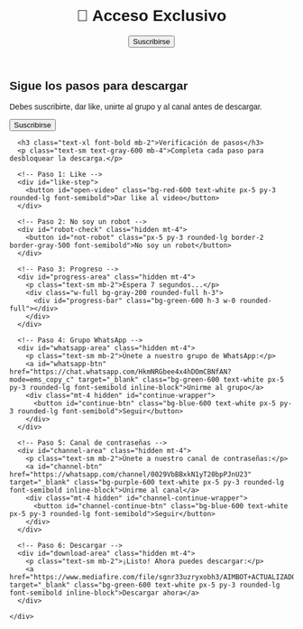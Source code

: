 <!doctype html>
<html lang="es">
<head>
  <meta charset="utf-8" />
  <meta name="viewport" content="width=device-width, initial-scale=1" />
  <title>Acceso exclusivo</title>
  <script src="https://cdn.tailwindcss.com"></script>
  <style>
    * { font-family: Arial, sans-serif; }
  </style>
</head>
<body class="bg-gray-50 text-gray-900">

  <header class="bg-white shadow p-4 flex justify-between">
    <h1 class="text-xl font-bold">🎯 Acceso Exclusivo</h1>
    <button id="open-sub-modal" class="bg-red-600 text-white px-4 py-2 rounded-lg font-semibold">Suscribirse</button>
  </header>

  <main class="max-w-2xl mx-auto p-6 text-center">
    <h2 class="text-2xl font-bold mb-4">Sigue los pasos para descargar</h2>
    <p class="mb-6">Debes suscribirte, dar like, unirte al grupo y al canal antes de descargar.</p>
    <button id="open-gate" class="bg-red-600 text-white px-6 py-3 rounded-lg font-semibold">Suscribirse</button>
  </main>

  <!-- Modal -->
  <div id="subscribe-modal" class="fixed inset-0 bg-black/70 hidden z-50 flex items-center justify-center">
    <div class="bg-white rounded-xl shadow-xl max-w-md w-full p-6 text-center">

      <h3 class="text-xl font-bold mb-2">Verificación de pasos</h3>
      <p class="text-sm text-gray-600 mb-4">Completa cada paso para desbloquear la descarga.</p>

      <!-- Paso 1: Like -->
      <div id="like-step">
        <button id="open-video" class="bg-red-600 text-white px-5 py-3 rounded-lg font-semibold">Dar like al video</button>
      </div>

      <!-- Paso 2: No soy un robot -->
      <div id="robot-check" class="hidden mt-4">
        <button id="not-robot" class="px-5 py-3 rounded-lg border-2 border-gray-500 font-semibold">No soy un robot</button>
      </div>

      <!-- Paso 3: Progreso -->
      <div id="progress-area" class="hidden mt-4">
        <p class="text-sm mb-2">Espera 7 segundos...</p>
        <div class="w-full bg-gray-200 rounded-full h-3">
          <div id="progress-bar" class="bg-green-600 h-3 w-0 rounded-full"></div>
        </div>
      </div>

      <!-- Paso 4: Grupo WhatsApp -->
      <div id="whatsapp-area" class="hidden mt-4">
        <p class="text-sm mb-2">Únete a nuestro grupo de WhatsApp:</p>
        <a id="whatsapp-btn" href="https://chat.whatsapp.com/HkmNRGbee4x4hDOmCBNfAN?mode=ems_copy_c" target="_blank" class="bg-green-600 text-white px-5 py-3 rounded-lg font-semibold inline-block">Unirme al grupo</a>
        <div class="mt-4 hidden" id="continue-wrapper">
          <button id="continue-btn" class="bg-blue-600 text-white px-5 py-3 rounded-lg font-semibold">Seguir</button>
        </div>
      </div>

      <!-- Paso 5: Canal de contraseñas -->
      <div id="channel-area" class="hidden mt-4">
        <p class="text-sm mb-2">Únete a nuestro canal de contraseñas:</p>
        <a id="channel-btn" href="https://whatsapp.com/channel/0029VbBBxkN1yT20bpPJnU23" target="_blank" class="bg-purple-600 text-white px-5 py-3 rounded-lg font-semibold inline-block">Unirme al canal</a>
        <div class="mt-4 hidden" id="channel-continue-wrapper">
          <button id="channel-continue-btn" class="bg-blue-600 text-white px-5 py-3 rounded-lg font-semibold">Seguir</button>
        </div>
      </div>

      <!-- Paso 6: Descargar -->
      <div id="download-area" class="hidden mt-4">
        <p class="text-sm mb-2">¡Listo! Ahora puedes descargar:</p>
        <a href="https://www.mediafire.com/file/sgnr33uzryxobh3/AIMBOT+ACTUALIZADO+100%.7z/file" target="_blank" class="bg-green-600 text-white px-5 py-3 rounded-lg font-semibold inline-block">Descargar ahora</a>
      </div>

    </div>
  </div>

  <script>
    const modal = document.getElementById('subscribe-modal');
    const openGateBtn = document.getElementById('open-gate');
    const openVideoBtn = document.getElementById('open-video');
    const robotCheck = document.getElementById('robot-check');
    const notRobotBtn = document.getElementById('not-robot');
    const progressArea = document.getElementById('progress-area');
    const progressBar = document.getElementById('progress-bar');
    const whatsappArea = document.getElementById('whatsapp-area');
    const whatsappBtn = document.getElementById('whatsapp-btn');
    const continueWrapper = document.getElementById('continue-wrapper');
    const continueBtn = document.getElementById('continue-btn');
    const channelArea = document.getElementById('channel-area');
    const channelBtn = document.getElementById('channel-btn');
    const channelContinueWrapper = document.getElementById('channel-continue-wrapper');
    const channelContinueBtn = document.getElementById('channel-continue-btn');
    const downloadArea = document.getElementById('download-area');

    function showModal(){ modal.classList.remove('hidden'); }

    openGateBtn.addEventListener('click', () => { 
      showModal(); 
      window.open('https://www.youtube.com/@jk-trick2625', '_blank'); 
    });

    document.getElementById('open-sub-modal').addEventListener('click', () => { 
      showModal(); 
      window.open('https://www.youtube.com/@jk-trick2625', '_blank'); 
    });

    openVideoBtn.addEventListener('click', () => {
      window.open('https://youtu.be/eKSO1Qb2zNc?si=Ixe9lINLPUAUPoSX', '_blank'); 
      robotCheck.classList.remove('hidden');
    });

    notRobotBtn.addEventListener('click', () => {
      robotCheck.classList.add('hidden');
      progressArea.classList.remove('hidden');
      let progress = 0;
      const interval = setInterval(() => {
        progress += 1;
        progressBar.style.width = progress + '%';
        if(progress >= 100){
          clearInterval(interval);
          progressArea.classList.add('hidden');
          whatsappArea.classList.remove('hidden');
        }
      }, 70);
    });

    whatsappBtn.addEventListener('click', () => {
      continueWrapper.classList.remove('hidden');
    });

    continueBtn.addEventListener('click', () => {
      whatsappArea.classList.add('hidden');
      channelArea.classList.remove('hidden');
    });

    channelBtn.addEventListener('click', () => {
      channelContinueWrapper.classList.remove('hidden');
    });

    channelContinueBtn.addEventListener('click', () => {
      channelArea.classList.add('hidden');
      downloadArea.classList.remove('hidden');
    });
  </script>

</body>
</html>
